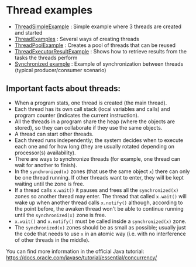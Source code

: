 # Thread examples

- [ThreadSimpleExample](ThreadSimpleExample.java) : Simple example where 3 threads are created and started
- [ThreadExamples](ThreadExamples.java) : Several ways of creating threads
- [ThreadPoolExample](ThreadPoolExample.java) : Creates a pool of threads that can be reused
- [ThreadExecutorResultExample](ThreadExecutorResultExample.java) : Shows how to retrieve results from the tasks the threads perform
- [Synchronized example](synchro) : Example of synchronization between threads (typical producer/consumer scenario)


## Important facts about threads:

- When a program stats, one thread is created (the main thread).
- Each thread has its own call stack (local variables and calls) and program counter (indicates the current instruction).
- All the threads in a program share the heap (where the objects are stored), so they can collaborate if they use the same objects.
- A thread can start other threads.
- Each thread runs independently; the system decides when to execute each one and for how long (they are usually rotated depending on processor(s) availability).
- There are ways to synchronize threads (for example, one thread can wait for another to finish).
- In the `synchronized(x)` zones (that use the same object `x`) there can only be one thread running. If other threads want to enter, they will be kept waiting until the zone is free.
- If a thread calls `x.wait()` it pauses and frees all the `synchronized(x)` zones so another thread may enter. The thread that called `x.wait()` will wake up when another thread calls `x.notify()` although, according to the point before, the awaken thread won't be able to continue running until the `synchronized(x)` zone is free.
- `x.wait()`  and `x.notify()` must be called inside a `synchronized(x)` zone.
- The `synchronized(x)` zones should be as small as possible; usually just the code that needs to use `x` in an atomic way (i.e. with no interference of other threads in the middle). 


You can find more information in the official Java tutorial:
https://docs.oracle.com/javase/tutorial/essential/concurrency/


